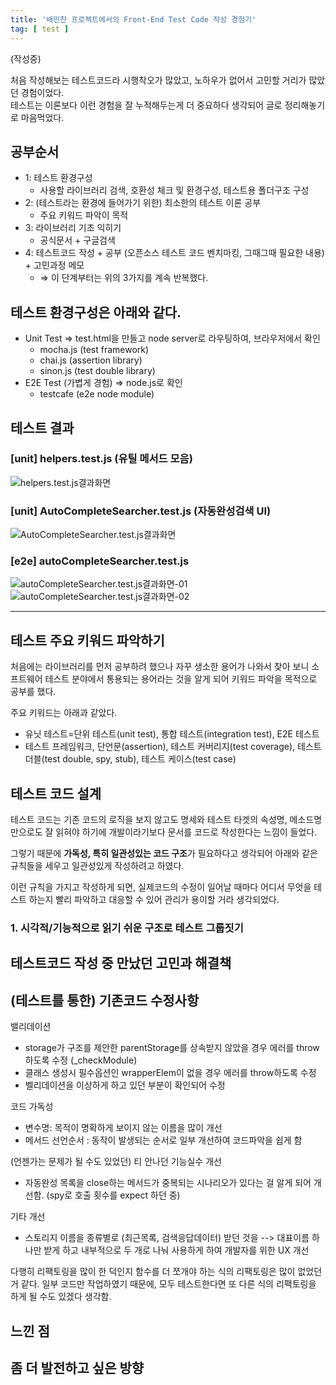 ```yaml
---
title: '배민찬 프로젝트에서의 Front-End Test Code 작성 경험기'
tag: [ test ]
---
```


(작성중) 

처음 작성해보는 테스트코드라 시행착오가 많았고,  노하우가 없어서 고민할 거리가 많았던 경험이었다.  
테스트는 이론보다 이런 경험을 잘 누적해두는게 더 중요하다 생각되어 글로 정리해놓기로 마음먹었다.

## 공부순서

- 1: 테스트 환경구성
  - 사용할 라이브러리 검색, 호환성 체크 및 환경구성, 테스트용 폴더구조 구성
- 2: (테스트라는 환경에 들어가기 위한) 최소한의 테스트 이론 공부
  - 주요 키워드 파악이 목적
- 3: 라이브러리 기초 익히기
  - 공식문서 + 구글검색
- 4: 테스트코드 작성 + 공부 (오픈소스 테스트 코드 벤치마킹, 그때그때 필요한 내용) + 고민과정 메모
  - ⇒ 이 단계부터는 위의 3가지를 계속 반복했다.

## 테스트 환경구성은 아래와 같다.

- Unit Test ⇒ test.html을 만들고 node server로 라우팅하여, 브라우저에서 확인
  - mocha.js (test framework)
  - chai.js (assertion library)
  - sinon.js (test double library)
- E2E Test (가볍게 경험) ⇒ node.js로 확인
  - testcafe (e2e node module)

## 테스트 결과

### [unit] helpers.test.js (유틸 메서드 모음)

![helpers.test.js결과화면](https://user-images.githubusercontent.com/23192677/44468605-8b5d0300-a660-11e8-906d-ee805bc65e1a.png)

### [unit] AutoCompleteSearcher.test.js (자동완성검색 UI)

![AutoCompleteSearcher.test.js결과화면](https://user-images.githubusercontent.com/23192677/44468631-9ca60f80-a660-11e8-93bb-e7d1d1c1241c.png)

### [e2e] autoCompleteSearcher.test.js

![autoCompleteSearcher.test.js결과화면-01](https://user-images.githubusercontent.com/23192677/44468655-adef1c00-a660-11e8-9f95-0be8286d71a0.png)
![autoCompleteSearcher.test.js결과화면-02](https://user-images.githubusercontent.com/23192677/44468670-b3e4fd00-a660-11e8-9180-580215cf15bd.png)

---

## 테스트 주요 키워드 파악하기

처음에는 라이브러리를 먼저 공부하려 했으나 자꾸 생소한 용어가 나와서 찾아 보니 소프트웨어 테스트 분야에서 통용되는 용어라는 것을 알게 되어 키워드 파악을 목적으로 공부를 했다.

주요 키워드는 아래과 같았다.

- 유닛 테스트=단위 테스트(unit test), 통합 테스트(integration test), E2E 테스트
- 테스트 프레임워크, 단언문(assertion), 테스트 커버리지(test coverage), 테스트 더블(test double, spy, stub), 테스트 케이스(test case)


## 테스트 코드 설계

테스트 코드는 기존 코드의 로직을 보지 않고도 명세와 테스트 타겟의 속성명, 메소드명 만으로도 잘 읽혀야 하기에 개발이라기보다 문서를 코드로 작성한다는 느낌이 들었다.

그렇기 때문에 **가독성, 특히 일관성있는 코드 구조**가 필요하다고 생각되어 아래와 같은 규칙들을 세우고 일관성있게 작성하려고 하였다.

이런 규칙을 가지고 작성하게 되면, 실제코드의 수정이 일어날 때마다 어디서 무엇을 테스트 하는지 빨리 파악하고 대응할 수 있어 관리가 용이할 거라 생각되었다.

### 1. **시각적/기능적으로 읽기 쉬운 구조로 테스트 그룹짓기**



## 테스트코드 작성 중 만났던 고민과 해결책



## (테스트를 통한) 기존코드 수정사항

밸리데이션

- storage가 구조를 제안한 parentStorage를 상속받지 않았을 경우 에러를 throw하도록 수정 (_checkModule)
- 클래스 생성시 필수옵션인  wrapperElem이 없을 경우 에러를 throw하도록 수정
- 벨리데이션을 이상하게 하고 있던 부분이 확인되어 수정

코드 가독성

- 변수명: 목적이 명확하게 보이지 않는 이름을 많이 개선
- 메서드 선언순서 : 동작이 발생되는 순서로 일부 개선하여 코드파악을 쉽게 함

(언젠가는 문제가 될 수도 있었던) 티 안나던 기능실수 개선

- 자동완성 목록을 close하는 메서드가 중복되는 시나리오가 있다는 걸 알게 되어 개선함. (spy로 호출 횟수를 expect 하던 중)

기타 개선

- 스토리지 이름을 종류별로 (최근목록, 검색응답데이터) 받던 것을 --> 대표이름 하나만 받게 하고 내부적으로 두 개로 나눠 사용하게 하여 개발자를 위한 UX 개선

다행히 리팩토링을 많이 한 덕인지 함수를 더 쪼개야 하는 식의 리팩토링은 많이 없었던 거 같다.
일부 코드만 작업하였기 때문에, 모두 테스트한다면 또 다른 식의 리팩토링을 하게 될 수도 있겠다 생각함.

## 느낀 점


## 좀 더 발전하고 싶은 방향


